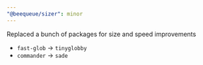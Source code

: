 ```yaml
---
"@beequeue/sizer": minor
---
```


Replaced a bunch of packages for size and speed improvements

- `fast-glob` -> `tinyglobby`
- `commander` -> `sade`
